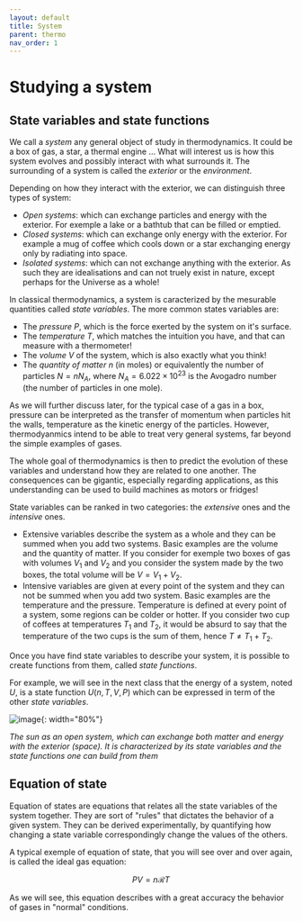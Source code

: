 ```yaml
---
layout: default
title: System
parent: thermo
nav_order: 1
---
```


# Studying a system

## State variables and state functions


We call a *system* any general object of study in thermodynamics. It could be a box of gas, a star, a thermal engine ...
What will interest us is how this system evolves and possibly interact with what surrounds it. The surrounding of a system is called the *exterior* or the *environment*.

Depending on how they interact with the exterior, we can distinguish three types of system:

- *Open systems*: which can exchange particles and energy with the exterior. For exemple a lake or a bathtub that can be filled or emptied.
- *Closed systems*: which can exchange only energy with the exterior. For example a mug of coffee which cools down or a star exchanging energy only by radiating into space.
- *Isolated systems*: which can not exchange anything with the exterior. As such they are idealisations and can not truely exist in nature, except perhaps for the Universe as a whole! 

In classical thermodynamics, a system is caracterized by the mesurable quantities called *state variables*. The more common states variables are:

- The *pressure* $P$, which is the force exerted by the system on it's surface. 
- The *temperature* $T$, which matches the intuition you have, and that can measure with a thermometer!
- The *volume* $V$ of the system, which is also exactly what you think!
- The *quantity of matter* $n$ (in moles) or equivalently the number of particles $N=nN_A$, where $N_A= 6.022 \times 10^{23}$ is the Avogadro number (the number of particles in one mole).

As we will further discuss later, for the typical case of a gas in a box, pressure can be interpreted as the transfer of momentum when particles hit the walls, temperature as the kinetic energy of the particles. However, thermodyanmics intend to be able to treat very general systems, far beyond the simple examples of gases.

The whole goal of thermodynamics is then to predict the evolution of these variables and understand how they are related to one another. The consequences can be gigantic, especially regarding applications, as this understanding can be used to build machines as motors or fridges!

State variables can be ranked in two categories: the *extensive* ones and the *intensive* ones.
 
- Extensive variables describe the system as a whole and they can be summed when you add two systems. Basic examples are the volume and the quantity of matter. If you consider for exemple two boxes of gas with volumes $V_1$ and $V_2$ and you consider the system made by the two boxes, the total volume will be $V=V_1+V_2$.
- Intensive variables are given at every point of the system and they can not be summed when you add two system. Basic examples are the temperature and the pressure. Temperature is defined at every point of a system, some regions can be colder or hotter. If you consider two cup of coffees at temperatures $T_1$ and $T_2$, it would be absurd to say that the temperature of the two cups is the sum of them, hence $T\neq T_1+T_2$.

Once you have find state variables to describe your system, it is possible to create functions from them, called *state functions*.

For example, we will see in the next class that the energy of a system, noted $U$, is a state function $U(n,T,V,P)$ which can be expressed in term of the other *state variables*.

![image](../images/sun.png){: width="80%"}

*The sun as an open system, which can exchange both matter and energy with the exterior (space). It is characterized by its state variables and the state functions one can build from them*

## Equation of state

Equation of states are equations that relates all the state variables of the system together. They are sort of "rules" that dictates the behavior of a given system. They can be derived experimentally, by quantifying how changing a state variable correspondingly change the values of the others.

A typical exemple of equation of state, that you will see over and over again, is called the ideal gas equation:

$$ PV = n\mathcal{R}T $$

As we will see, this equation describes with a great accuracy the behavior of gases in "normal" conditions.


